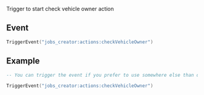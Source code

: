 Trigger to start check vehicle owner action

## Event
``` lua
TriggerEvent("jobs_creator:actions:checkVehicleOwner")
```

## Example
``` lua
-- You can trigger the event if you prefer to use somewhere else than default F6 actions menu

TriggerEvent("jobs_creator:actions:checkVehicleOwner")
```